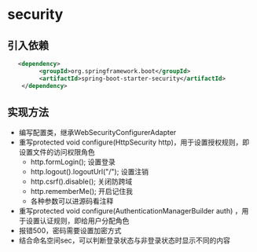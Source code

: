 # security

## 引入依赖
```xml
   <dependency>
         <groupId>org.springframework.boot</groupId>
         <artifactId>spring-boot-starter-security</artifactId>
    </dependency>
```

## 实现方法

- 编写配置类，继承WebSecurityConfigurerAdapter
- 重写protected void configure(HttpSecurity http)，用于设置授权规则，即设置文件的访问权限角色
    - http.formLogin(); 设置登录
    - http.logout().logoutUrl("/");  设置注销
    - http.csrf().disable(); 关闭防跨域
    - http.rememberMe();  开启记住我
    - 各种参数可以进源码看注释 
- 重写protected void configure(AuthenticationManagerBuilder auth) ，用于设置认证规则，即给用户分配角色
- 报错500，密码需要设置加密方式
- 结合命名空间sec，可以判断登录状态与非登录状态时显示不同的内容